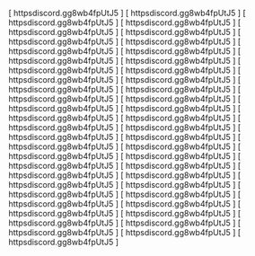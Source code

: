 
[ httpsdiscord.gg8wb4fpUtJ5 ]
[ httpsdiscord.gg8wb4fpUtJ5 ]
[ httpsdiscord.gg8wb4fpUtJ5 ]
[ httpsdiscord.gg8wb4fpUtJ5 ]
[ httpsdiscord.gg8wb4fpUtJ5 ]
[ httpsdiscord.gg8wb4fpUtJ5 ]
[ httpsdiscord.gg8wb4fpUtJ5 ]
[ httpsdiscord.gg8wb4fpUtJ5 ]
[ httpsdiscord.gg8wb4fpUtJ5 ]
[ httpsdiscord.gg8wb4fpUtJ5 ]
[ httpsdiscord.gg8wb4fpUtJ5 ]
[ httpsdiscord.gg8wb4fpUtJ5 ]
[ httpsdiscord.gg8wb4fpUtJ5 ]
[ httpsdiscord.gg8wb4fpUtJ5 ]
[ httpsdiscord.gg8wb4fpUtJ5 ]
[ httpsdiscord.gg8wb4fpUtJ5 ]
[ httpsdiscord.gg8wb4fpUtJ5 ]
[ httpsdiscord.gg8wb4fpUtJ5 ]
[ httpsdiscord.gg8wb4fpUtJ5 ]
[ httpsdiscord.gg8wb4fpUtJ5 ]
[ httpsdiscord.gg8wb4fpUtJ5 ]
[ httpsdiscord.gg8wb4fpUtJ5 ]
[ httpsdiscord.gg8wb4fpUtJ5 ]
[ httpsdiscord.gg8wb4fpUtJ5 ]
[ httpsdiscord.gg8wb4fpUtJ5 ]
[ httpsdiscord.gg8wb4fpUtJ5 ]
[ httpsdiscord.gg8wb4fpUtJ5 ]
[ httpsdiscord.gg8wb4fpUtJ5 ]
[ httpsdiscord.gg8wb4fpUtJ5 ]
[ httpsdiscord.gg8wb4fpUtJ5 ]
[ httpsdiscord.gg8wb4fpUtJ5 ]
[ httpsdiscord.gg8wb4fpUtJ5 ]
[ httpsdiscord.gg8wb4fpUtJ5 ]
[ httpsdiscord.gg8wb4fpUtJ5 ]
[ httpsdiscord.gg8wb4fpUtJ5 ]
[ httpsdiscord.gg8wb4fpUtJ5 ]
[ httpsdiscord.gg8wb4fpUtJ5 ]
[ httpsdiscord.gg8wb4fpUtJ5 ]
[ httpsdiscord.gg8wb4fpUtJ5 ]
[ httpsdiscord.gg8wb4fpUtJ5 ]
[ httpsdiscord.gg8wb4fpUtJ5 ]
[ httpsdiscord.gg8wb4fpUtJ5 ]
[ httpsdiscord.gg8wb4fpUtJ5 ]
[ httpsdiscord.gg8wb4fpUtJ5 ]
[ httpsdiscord.gg8wb4fpUtJ5 ]
[ httpsdiscord.gg8wb4fpUtJ5 ]
[ httpsdiscord.gg8wb4fpUtJ5 ]
[ httpsdiscord.gg8wb4fpUtJ5 ]
[ httpsdiscord.gg8wb4fpUtJ5 ]